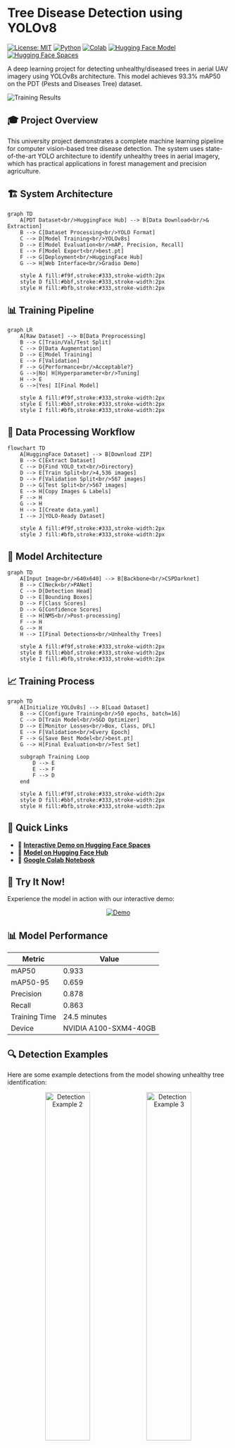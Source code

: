 # Tree Disease Detection using YOLOv8

[![License: MIT](https://img.shields.io/badge/License-MIT-yellow.svg)](https://opensource.org/licenses/MIT)
[![Python](https://img.shields.io/badge/python-3.8%2B-blue.svg)](https://www.python.org/downloads/)
[![Colab](https://colab.research.google.com/assets/colab-badge.svg)](https://colab.research.google.com/github/Ismat-Samadov/crop_desease_detection/blob/main/crop_desease_detection.ipynb)
[![Hugging Face Model](https://img.shields.io/badge/🤗%20Hugging%20Face-Model-yellow)](https://huggingface.co/IsmatS/crop_desease_detection)
[![Hugging Face Spaces](https://img.shields.io/badge/🤗%20Hugging%20Face-Spaces-blue)](https://huggingface.co/spaces/IsmatS/tree-disease-detector-demo)

A deep learning project for detecting unhealthy/diseased trees in aerial UAV imagery using YOLOv8s architecture. This model achieves 93.3% mAP50 on the PDT (Pests and Diseases Tree) dataset.

![Training Results](static/training_results.png)

## 🎓 Project Overview

This university project demonstrates a complete machine learning pipeline for computer vision-based tree disease detection. The system uses state-of-the-art YOLO architecture to identify unhealthy trees in aerial imagery, which has practical applications in forest management and precision agriculture.

## 🏗️ System Architecture

```mermaid
graph TD
    A[PDT Dataset<br/>HuggingFace Hub] --> B[Data Download<br/>& Extraction]
    B --> C[Dataset Processing<br/>YOLO Format]
    C --> D[Model Training<br/>YOLOv8s]
    D --> E[Model Evaluation<br/>mAP, Precision, Recall]
    E --> F[Model Export<br/>best.pt]
    F --> G[Deployment<br/>HuggingFace Hub]
    G --> H[Web Interface<br/>Gradio Demo]
    
    style A fill:#f9f,stroke:#333,stroke-width:2px
    style D fill:#bbf,stroke:#333,stroke-width:2px
    style H fill:#bfb,stroke:#333,stroke-width:2px
```

## 📊 Training Pipeline

```mermaid
graph LR
    A[Raw Dataset] --> B[Data Preprocessing]
    B --> C[Train/Val/Test Split]
    C --> D[Data Augmentation]
    D --> E[Model Training]
    E --> F[Validation]
    F --> G{Performance<br/>Acceptable?}
    G -->|No| H[Hyperparameter<br/>Tuning]
    H --> E
    G -->|Yes| I[Final Model]
    
    style A fill:#f9f,stroke:#333,stroke-width:2px
    style E fill:#bbf,stroke:#333,stroke-width:2px
    style I fill:#bfb,stroke:#333,stroke-width:2px
```

## 🔄 Data Processing Workflow

```mermaid
flowchart TD
    A[HuggingFace Dataset] --> B[Download ZIP]
    B --> C[Extract Dataset]
    C --> D{Find YOLO_txt<br/>Directory}
    D --> E[Train Split<br/>4,536 images]
    D --> F[Validation Split<br/>567 images]
    D --> G[Test Split<br/>567 images]
    E --> H[Copy Images & Labels]
    F --> H
    G --> H
    H --> I[Create data.yaml]
    I --> J[YOLO-Ready Dataset]
    
    style A fill:#f9f,stroke:#333,stroke-width:2px
    style J fill:#bfb,stroke:#333,stroke-width:2px
```

## 🤖 Model Architecture

```mermaid
graph TD
    A[Input Image<br/>640x640] --> B[Backbone<br/>CSPDarknet]
    B --> C[Neck<br/>PANet]
    C --> D[Detection Head]
    D --> E[Bounding Boxes]
    D --> F[Class Scores]
    D --> G[Confidence Scores]
    E --> H[NMS<br/>Post-processing]
    F --> H
    G --> H
    H --> I[Final Detections<br/>Unhealthy Trees]
    
    style A fill:#f9f,stroke:#333,stroke-width:2px
    style B fill:#bbf,stroke:#333,stroke-width:2px
    style I fill:#bfb,stroke:#333,stroke-width:2px
```

## 📈 Training Process

```mermaid
graph TD
    A[Initialize YOLOv8s] --> B[Load Dataset]
    B --> C[Configure Training<br/>50 epochs, batch=16]
    C --> D[Train Model<br/>SGD Optimizer]
    D --> E[Monitor Losses<br/>Box, Class, DFL]
    E --> F[Validation<br/>Every Epoch]
    F --> G[Save Best Model<br/>best.pt]
    G --> H[Final Evaluation<br/>Test Set]
    
    subgraph Training Loop
        D --> E
        E --> F
        F --> D
    end
    
    style A fill:#f9f,stroke:#333,stroke-width:2px
    style D fill:#bbf,stroke:#333,stroke-width:2px
    style H fill:#bfb,stroke:#333,stroke-width:2px
```

## 🚀 Quick Links

- 🤗 **[Interactive Demo on Hugging Face Spaces](https://huggingface.co/spaces/IsmatS/tree-disease-detector-demo)**
- 🤗 **[Model on Hugging Face Hub](https://huggingface.co/IsmatS/crop_desease_detection)**
- 📓 **[Google Colab Notebook](https://colab.research.google.com/github/Ismat-Samadov/crop_desease_detection/blob/main/crop_desease_detection.ipynb)**

## 🎯 Try It Now!

Experience the model in action with our interactive demo:

<div align="center">
  <a href="https://huggingface.co/spaces/IsmatS/tree-disease-detector-demo">
    <img src="https://img.shields.io/badge/Try%20Demo-Hugging%20Face%20Spaces-blue?style=for-the-badge&logo=huggingface" alt="Demo">
  </a>
</div>

## 📊 Model Performance

| Metric | Value |
|--------|-------|
| mAP50 | 0.933 |
| mAP50-95 | 0.659 |
| Precision | 0.878 |
| Recall | 0.863 |
| Training Time | 24.5 minutes |
| Device | NVIDIA A100-SXM4-40GB |

## 🔍 Detection Examples

Here are some example detections from the model showing unhealthy tree identification:

<div align="center">
<img src="static/pred_2.png" width="45%" alt="Detection Example 2">
<img src="static/pred_3.png" width="45%" alt="Detection Example 3">
</div>

<div align="center">
<img src="static/pred_4.png" width="45%" alt="Detection Example 4">
<img src="static/pred_5.png" width="45%" alt="Detection Example 5">
</div>

<div align="center">
<img src="static/pred_6.png" width="45%" alt="Detection Example 6">
</div>

The model successfully identifies unhealthy trees in various aerial imagery conditions, with confidence scores ranging from 0.32 to 0.86. These examples demonstrate the model's ability to detect multiple diseased trees in a single image with accurate bounding boxes.

## 🌟 Features

- High-accuracy detection of unhealthy trees in aerial imagery
- Optimized for UAV/drone captured images at 640x640 resolution
- Fast inference (~7ms per image on GPU)
- Pre-trained model available on [Hugging Face](https://huggingface.co/IsmatS/crop_desease_detection)
- Interactive web demo on [Hugging Face Spaces](https://huggingface.co/spaces/IsmatS/tree-disease-detector-demo)

## 📁 Project Structure

```
crop_desease_detection/
├── crop_desease_detection.ipynb  # Main training notebook
├── crop_desease_detection.py     # Python implementation
├── LICENSE                       # MIT License
├── README.md                     # This file
└── static/                       # Static assets
    ├── training_results.png      # Model performance visualization
    ├── pred_2.png               # Example detection 2
    ├── pred_3.png               # Example detection 3
    ├── pred_4.png               # Example detection 4
    ├── pred_5.png               # Example detection 5
    └── pred_6.png               # Example detection 6
```

## 🚀 Quick Start

### Installation

```bash
pip install ultralytics torch torchvision opencv-python matplotlib
```

### Using the Pre-trained Model

You can load the model directly from Hugging Face:

```python
from ultralytics import YOLO

# Load model from Hugging Face
model = YOLO('https://huggingface.co/IsmatS/crop_desease_detection/resolve/main/best.pt')

# Or use the model ID
model = YOLO('IsmatS/crop_desease_detection')

# Run inference
results = model('path/to/your/image.jpg')

# Process results
for result in results:
    boxes = result.boxes
    if boxes is not None:
        for box in boxes:
            confidence = box.conf[0]
            bbox = box.xyxy[0]
            print(f"Unhealthy tree detected with {confidence:.2f} confidence")

# Save annotated image
results[0].save('result.jpg')
```

### Web Interface

For a user-friendly interface, visit our [Hugging Face Space](https://huggingface.co/spaces/IsmatS/tree-disease-detector-demo) where you can:
- Upload images directly
- Adjust detection thresholds
- Visualize results instantly
- Download annotated images

### 📋 Step-by-Step Training Process

Based on our training notebook, here's the complete pipeline:

```mermaid
sequenceDiagram
    participant User
    participant Colab
    participant HuggingFace
    participant Model
    
    User->>Colab: Start Training Notebook
    Colab->>HuggingFace: Download PDT Dataset
    HuggingFace-->>Colab: 5.6GB Dataset (ZIP)
    Colab->>Colab: Extract & Process Dataset
    Colab->>Colab: Setup YOLO Format
    Colab->>Model: Initialize YOLOv8s
    Colab->>Model: Train for 50 Epochs
    Model-->>Colab: Training Metrics
    Colab->>Colab: Evaluate Performance
    Colab->>HuggingFace: Upload Trained Model
    User->>HuggingFace: Access Model & Demo
```

## 📊 Dataset

This model was trained on the [PDT (Pests and Diseases Tree) dataset](https://huggingface.co/datasets/qwer0213/PDT_dataset):

- **Training Images**: 4,536
- **Validation Images**: 567
- **Test Images**: 567
- **Resolution**: 640x640 pixels
- **Classes**: 1 (unhealthy trees)

### Dataset Statistics

| Split | Images | Labels | Backgrounds |
|-------|--------|--------|-------------|
| Train | 4,536  | 3,206  | 1,330      |
| Val   | 567    | 399    | 168        |
| Test  | 567    | 390    | 177        |

## 🏗️ Model Architecture

- **Base Model**: YOLOv8s
- **Input Size**: 640x640 pixels
- **Parameters**: 11.1M
- **GFLOPs**: 28.6
- **Layers**: 129

The trained model is available on [Hugging Face Model Hub](https://huggingface.co/IsmatS/crop_desease_detection).

### Training Configuration

```yaml
epochs: 50
batch_size: 16
optimizer: SGD
learning_rate: 0.01
momentum: 0.9
weight_decay: 0.001
device: CUDA (NVIDIA A100-40GB)
```

## 📈 Results

The model achieved excellent performance on the validation set:

- Fast convergence: reached 0.878 precision by epoch 13
- Stable training: consistent improvement without overfitting
- High accuracy: 93.3% mAP50 on validation data

View training results and performance metrics on our [Hugging Face Model Card](https://huggingface.co/IsmatS/crop_desease_detection).

## 📊 Understanding Training Metrics

### Overall Performance

Your model achieved excellent results:
- **93.3% mAP50** - Primary accuracy metric for object detection
- **65.9% mAP50-95** - Stricter accuracy measure using multiple IoU thresholds
- **87.8% Precision** - When detecting a diseased tree, the model is correct 87.8% of the time
- **86.3% Recall** - The model finds 86.3% of all diseased trees in images
- **Training Time**: 24.5 minutes on NVIDIA A100-40GB GPU

### Loss Function Evolution

```mermaid
graph LR
    A[Epoch 1<br/>Box Loss: 3.371<br/>Cls Loss: 2.346<br/>DFL Loss: 2.348] --> B[Epoch 10<br/>Box Loss: 1.8<br/>Cls Loss: 1.2<br/>DFL Loss: 1.5]
    B --> C[Epoch 25<br/>Box Loss: 1.3<br/>Cls Loss: 0.8<br/>DFL Loss: 1.2]
    C --> D[Epoch 50<br/>Box Loss: 1.117<br/>Cls Loss: 0.645<br/>DFL Loss: 1.072]
    
    style A fill:#f99,stroke:#333,stroke-width:2px
    style B fill:#ff9,stroke:#333,stroke-width:2px
    style C fill:#9f9,stroke:#333,stroke-width:2px
    style D fill:#9ff,stroke:#333,stroke-width:2px
```

### Training Progress Analysis

#### Loss Metrics Breakdown

The training process tracked three types of losses that decreased over 50 epochs:

1. **Box Loss (box_loss)**: 3.371 → 1.117
   - Measures bounding box coordinate prediction accuracy
   - Lower values indicate better localization of diseased trees

2. **Classification Loss (cls_loss)**: 2.346 → 0.6453
   - Measures object classification accuracy
   - Significant reduction shows improved disease identification

3. **DFL Loss (Distribution Focal Loss)**: 2.348 → 1.072
   - Helps with precise bounding box regression
   - Steady decrease indicates better boundary detection

#### Evaluation Metrics Evolution

- **mAP50**: Improved from 28.8% (epoch 1) to 93.3% (final)
  - Mean Average Precision at 50% IoU threshold
  - Primary accuracy metric for object detection

- **mAP50-95**: Rose from 12% to 65.9%
  - Average mAP for IoU thresholds from 50% to 95%
  - More stringent metric; 65.9% is excellent

- **Precision**: Reached 87.8%
  - True positives / (True positives + False positives)
  - Low false positive rate

- **Recall**: Achieved 86.3%
  - True positives / (True positives + False negatives)
  - Finds most diseased trees in images

### Training Characteristics

1. **Fast Initial Learning**: Major improvements in first 10 epochs
2. **Stable Plateau**: Performance stabilized around epochs 20-30
3. **Fine-tuning Phase**: Gradual improvements in final epochs
4. **No Overfitting**: Validation metrics continued improving throughout

### Model Efficiency

- **Inference Speed**: ~7ms per image on GPU
- **Model Size**: 11.1M parameters (lightweight)
- **Batch Processing**: 16 images per batch at 640x640 resolution

### Dataset Insights

The model was trained on:
- **Training**: 4,536 images (3,206 with diseased trees, 1,330 healthy backgrounds)
- **Validation**: 567 images (399 with diseased trees, 168 backgrounds)
- **Test**: 567 images (390 with diseased trees, 177 backgrounds)

Background images help the model learn to distinguish healthy from diseased trees, reducing false positives.

## 🔧 Advanced Usage

### Custom Inference Settings

```python
# Adjust detection parameters
results = model.predict(
    source='path/to/image.jpg',
    conf=0.25,  # Confidence threshold
    iou=0.45,   # IoU threshold for NMS
    imgsz=640,  # Inference size
    save=True   # Save results
)
```

### Batch Processing

```python
import glob

# Process multiple images
image_paths = glob.glob('path/to/images/*.jpg')
results = model(image_paths, batch=8)

# Process results
for i, result in enumerate(results):
    print(f"Image {i}: Detected {len(result.boxes)} unhealthy trees")
    result.save(f'result_{i}.jpg')
```

### API Usage

You can also use the model through the Hugging Face Inference API:

```python
import requests

API_URL = "https://api-inference.huggingface.co/models/IsmatS/crop_desease_detection"
headers = {"Authorization": "Bearer YOUR_HF_TOKEN"}

def query(filename):
    with open(filename, "rb") as f:
        data = f.read()
    response = requests.post(API_URL, headers=headers, data=data)
    return response.json()

output = query("your_image.jpg")
```

## 🌐 Applications

- **Precision Agriculture**: Early detection of diseased trees in orchards
- **Forest Management**: Large-scale monitoring of forest health
- **Environmental Monitoring**: Tracking disease spread patterns
- **Research**: Studying tree disease progression

## 🔬 Technical Implementation Details

### Data Pipeline Implementation

```mermaid
graph TD
    A[snapshot_download] --> B[ZIP Extraction]
    B --> C[Directory Structure<br/>Exploration]
    C --> D[YOLO Format<br/>Conversion]
    D --> E[data.yaml Creation]
    E --> F[Model Training]
    
    subgraph Dataset Processing
        C --> G[Train: 4,536 imgs]
        C --> H[Val: 567 imgs]
        C --> I[Test: 567 imgs]
        G --> D
        H --> D
        I --> D
    end
    
    style A fill:#f9f,stroke:#333,stroke-width:2px
    style F fill:#bbf,stroke:#333,stroke-width:2px
```

### Model Deployment Pipeline

```mermaid
graph LR
    A[Trained Model<br/>best.pt] --> B[Model Export]
    B --> C[HuggingFace Hub<br/>Upload]
    C --> D[Model Card<br/>Creation]
    D --> E[Gradio Interface]
    E --> F[HuggingFace Spaces<br/>Deployment]
    
    style A fill:#f9f,stroke:#333,stroke-width:2px
    style C fill:#bbf,stroke:#333,stroke-width:2px
    style F fill:#bfb,stroke:#333,stroke-width:2px
```

## 🤝 Contributing

Contributions are welcome! Please feel free to submit a Pull Request.

1. Fork the project
2. Create your feature branch (`git checkout -b feature/AmazingFeature`)
3. Commit your changes (`git commit -m 'Add some AmazingFeature'`)
4. Push to the branch (`git push origin feature/AmazingFeature`)
5. Open a Pull Request

## 📄 License

This project is licensed under the MIT License - see the [LICENSE](LICENSE) file for details.

## 🙏 Acknowledgments

- [PDT Dataset](https://huggingface.co/datasets/qwer0213/PDT_dataset) by Zhou et al., ECCV 2024
- [Ultralytics YOLOv8](https://github.com/ultralytics/ultralytics) framework
- Training performed on Google Colab with NVIDIA A100 GPU
- Model hosted on [Hugging Face](https://huggingface.co/IsmatS/crop_desease_detection)
- Demo hosted on [Hugging Face Spaces](https://huggingface.co/spaces/IsmatS/tree-disease-detector-demo)

## 📚 Citation

If you use this model in your research, please cite:

```bibtex
@software{samadov2024treedisease,
  author = {Ismat Samadov},
  title = {Tree Disease Detection using YOLOv8},
  year = {2024},
  publisher = {GitHub},
  url = {https://github.com/Ismat-Samadov/crop_desease_detection}
}

@inproceedings{zhou2024pdt,
  title={PDT: Uav Target Detection Dataset for Pests and Diseases Tree},
  author={Zhou, Mingle and Xing, Rui and others},
  booktitle={ECCV},
  year={2024}
}
```

## 🔗 Important Links

- 🤗 **Model**: [https://huggingface.co/IsmatS/crop_desease_detection](https://huggingface.co/IsmatS/crop_desease_detection)
- 🚀 **Demo**: [https://huggingface.co/spaces/IsmatS/tree-disease-detector-demo](https://huggingface.co/spaces/IsmatS/tree-disease-detector-demo)
- 💻 **GitHub**: [https://github.com/Ismat-Samadov/crop_desease_detection](https://github.com/Ismat-Samadov/crop_desease_detection)
- 📊 **Dataset**: [https://huggingface.co/datasets/qwer0213/PDT_dataset](https://huggingface.co/datasets/qwer0213/PDT_dataset)